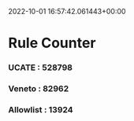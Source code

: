 2022-10-01 16:57:42.061443+00:00
# Rule Counter 
 ### UCATE : 528798

 ### Veneto : 82962

 ### Allowlist : 13924